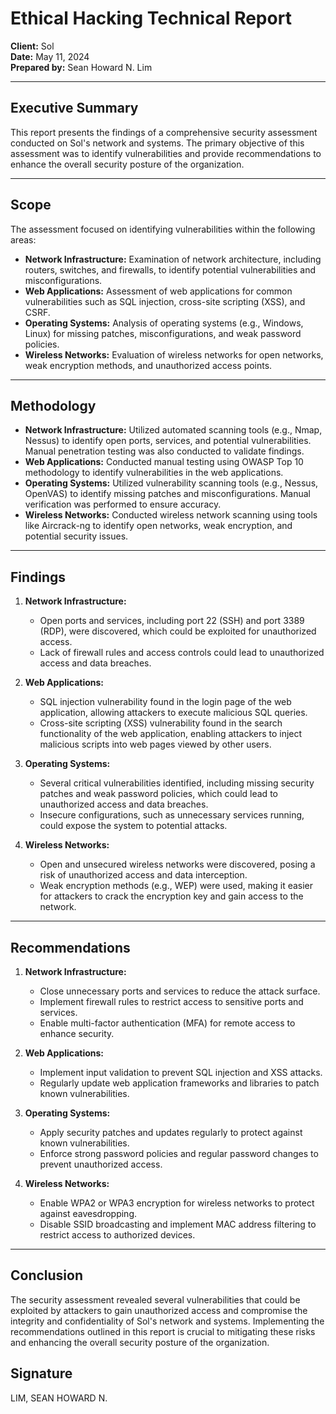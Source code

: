 # Ethical Hacking Technical Report

**Client:** Sol  
**Date:** May 11, 2024  
**Prepared by:** Sean Howard N. Lim

---

## Executive Summary

This report presents the findings of a comprehensive security assessment conducted on Sol's network and systems. The primary objective of this assessment was to identify vulnerabilities and provide recommendations to enhance the overall security posture of the organization.

---

## Scope

The assessment focused on identifying vulnerabilities within the following areas:

- **Network Infrastructure:** Examination of network architecture, including routers, switches, and firewalls, to identify potential vulnerabilities and misconfigurations.
- **Web Applications:** Assessment of web applications for common vulnerabilities such as SQL injection, cross-site scripting (XSS), and CSRF.
- **Operating Systems:** Analysis of operating systems (e.g., Windows, Linux) for missing patches, misconfigurations, and weak password policies.
- **Wireless Networks:** Evaluation of wireless networks for open networks, weak encryption methods, and unauthorized access points.

---

## Methodology

- **Network Infrastructure:** Utilized automated scanning tools (e.g., Nmap, Nessus) to identify open ports, services, and potential vulnerabilities. Manual penetration testing was also conducted to validate findings.
- **Web Applications:** Conducted manual testing using OWASP Top 10 methodology to identify vulnerabilities in the web applications.
- **Operating Systems:** Utilized vulnerability scanning tools (e.g., Nessus, OpenVAS) to identify missing patches and misconfigurations. Manual verification was performed to ensure accuracy.
- **Wireless Networks:** Conducted wireless network scanning using tools like Aircrack-ng to identify open networks, weak encryption, and potential security issues.

---

## Findings

1. **Network Infrastructure:**
   - Open ports and services, including port 22 (SSH) and port 3389 (RDP), were discovered, which could be exploited for unauthorized access.
   - Lack of firewall rules and access controls could lead to unauthorized access and data breaches.

2. **Web Applications:**
   - SQL injection vulnerability found in the login page of the web application, allowing attackers to execute malicious SQL queries.
   - Cross-site scripting (XSS) vulnerability found in the search functionality of the web application, enabling attackers to inject malicious scripts into web pages viewed by other users.

3. **Operating Systems:**
   - Several critical vulnerabilities identified, including missing security patches and weak password policies, which could lead to unauthorized access and data breaches.
   - Insecure configurations, such as unnecessary services running, could expose the system to potential attacks.

4. **Wireless Networks:**
   - Open and unsecured wireless networks were discovered, posing a risk of unauthorized access and data interception.
   - Weak encryption methods (e.g., WEP) were used, making it easier for attackers to crack the encryption key and gain access to the network.

---

## Recommendations

1. **Network Infrastructure:**
   - Close unnecessary ports and services to reduce the attack surface.
   - Implement firewall rules to restrict access to sensitive ports and services.
   - Enable multi-factor authentication (MFA) for remote access to enhance security.

2. **Web Applications:**
   - Implement input validation to prevent SQL injection and XSS attacks.
   - Regularly update web application frameworks and libraries to patch known vulnerabilities.

3. **Operating Systems:**
   - Apply security patches and updates regularly to protect against known vulnerabilities.
   - Enforce strong password policies and regular password changes to prevent unauthorized access.

4. **Wireless Networks:**
   - Enable WPA2 or WPA3 encryption for wireless networks to protect against eavesdropping.
   - Disable SSID broadcasting and implement MAC address filtering to restrict access to authorized devices.

---

## Conclusion

The security assessment revealed several vulnerabilities that could be exploited by attackers to gain unauthorized access and compromise the integrity and confidentiality of Sol's network and systems. Implementing the recommendations outlined in this report is crucial to mitigating these risks and enhancing the overall security posture of the organization.

## Signature

LIM, SEAN HOWARD N.